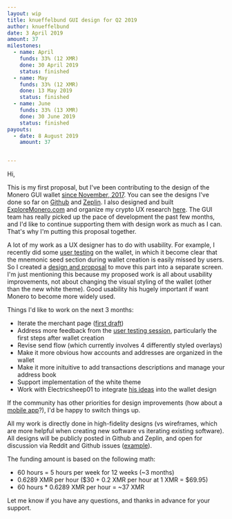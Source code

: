 ```yaml
---
layout: wip
title: knueffelbund GUI design for Q2 2019
author: knueffelbund
date: 3 April 2019
amount: 37
milestones:
  - name: April
    funds: 33% (12 XMR)
    done: 30 April 2019
    status: finished
  - name: May
    funds: 33% (12 XMR)
    done: 13 May 2019
    status: finished
  - name: June
    funds: 33% (13 XMR)
    done: 30 June 2019
    status: finished
payouts:
  - date: 8 August 2019
    amount: 37


---
```

Hi,

This is my first proposal, but I've been contributing to the design of the Monero GUI wallet [since November, 2017](https://www.reddit.com/r/Monero/comments/7c0bo7/had_some_fun_yesterday_evening_restyling_the/). You can see the designs I've done so far on [Github](https://github.com/GBKS/monero-wallet-design) and [Zeplin](https://scene.zeplin.io/project/5a0777492a92d8ac5beb3125). I also designed and built [ExploreMonero.com](https://www.exploremonero.com) and organize my crypto UX research [here](https://www.cryptouxhandbook.com/). The GUI team has really picked up the pace of development the past few months, and I'd like to continue supporting them with design work as much as I can. That's why I'm putting this proposal together.

A lot of my work as a UX designer has to do with usability. For example, I recently did some [user testing](https://paper.dropbox.com/doc/Monero-GUI-user-testing--AaiYNKmVg5Vjqt5_ik~UEsoMAg-YAWmy01OJa5vkmdQvt6wg) on the wallet, in which it become clear that the mnemonic seed section during wallet creation is easily missed by users. So I created a [design and proposal](https://github.com/monero-project/monero-gui/issues/2043) to move this part into a separate screen. I'm just mentioning this because my proposed work is all about usability improvements, not about changing the visual styling of the wallet (other than the new white theme). Good usability his hugely important if want Monero to become more widely used.

Things I'd like to work on the next 3 months:

- Iterate the merchant page ([first draft](https://www.dropbox.com/s/kf1t5hmip64kpuk/monero-merchant-page-gbks-190314.png?dl=0))
- Address more feedback from the [user testing session](https://paper.dropbox.com/doc/Monero-GUI-user-testing--AaiYNKmVg5Vjqt5_ik~UEsoMAg-YAWmy01OJa5vkmdQvt6wg), particularly the first steps after wallet creation
- Revise send flow (which currently involves 4 differently styled overlays)
- Make it more obvious how accounts and addresses are organized in the wallet
- Make it more inituitive to add transactions descriptions and manage your address book
- Support implementation of the white theme
- Work with Electricsheep01 to integrate [his ideas](https://github.com/monero-project/monero-gui/issues/2024) into the wallet design

If the community has other priorities for design improvements (how about a [mobile app](https://www.dropbox.com/s/inodkkm8xjv7sry/Monero-mobile-concept-gbks-180823.png?dl=0)?), I'd be happy to switch things up.

All my work is directly done in high-fidelity designs (vs wireframes, which are more helpful when creating new software vs iterating existing software). All designs will be publicly posted in Github and Zeplin, and open for discussion via Reddit and Github issues ([example](https://www.reddit.com/r/Monero/comments/ae6zet/feedback_required_wizard_redesign_icons/)).

The funding amount is based on the following math:

- 60 hours = 5 hours per week for 12 weeks (~3 months)
- 0.6289 XMR per hour ($30 + 0.2 XMR per hour at 1 XMR = $69.95)
- 60 hours * 0.6289 XMR per hour = ~37 XMR

Let me know if you have any questions, and thanks in advance for your support.